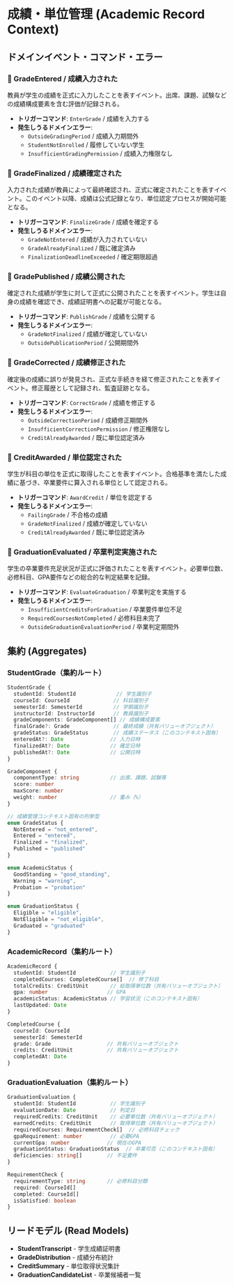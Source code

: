 # 成績・単位管理 (Academic Record Context)

## ドメインイベント・コマンド・エラー

### 📌 GradeEntered / 成績入力された
教員が学生の成績を正式に入力したことを表すイベント。出席、課題、試験などの成績構成要素を含む評価が記録される。
- **トリガーコマンド**: `EnterGrade` / 成績を入力する
- **発生しうるドメインエラー**:
  - `OutsideGradingPeriod` / 成績入力期間外
  - `StudentNotEnrolled` / 履修していない学生
  - `InsufficientGradingPermission` / 成績入力権限なし

### 📌 GradeFinalized / 成績確定された
入力された成績が教員によって最終確認され、正式に確定されたことを表すイベント。このイベント以降、成績は公式記録となり、単位認定プロセスが開始可能となる。
- **トリガーコマンド**: `FinalizeGrade` / 成績を確定する
- **発生しうるドメインエラー**:
  - `GradeNotEntered` / 成績が入力されていない
  - `GradeAlreadyFinalized` / 既に確定済み
  - `FinalizationDeadlineExceeded` / 確定期限超過

### 📌 GradePublished / 成績公開された
確定された成績が学生に対して正式に公開されたことを表すイベント。学生は自身の成績を確認でき、成績証明書への記載が可能となる。
- **トリガーコマンド**: `PublishGrade` / 成績を公開する
- **発生しうるドメインエラー**:
  - `GradeNotFinalized` / 成績が確定していない
  - `OutsidePublicationPeriod` / 公開期間外

### 📌 GradeCorrected / 成績修正された
確定後の成績に誤りが発見され、正式な手続きを経て修正されたことを表すイベント。修正履歴として記録され、監査証跡となる。
- **トリガーコマンド**: `CorrectGrade` / 成績を修正する
- **発生しうるドメインエラー**:
  - `OutsideCorrectionPeriod` / 成績修正期間外
  - `InsufficientCorrectionPermission` / 修正権限なし
  - `CreditAlreadyAwarded` / 既に単位認定済み

### 📌 CreditAwarded / 単位認定された
学生が科目の単位を正式に取得したことを表すイベント。合格基準を満たした成績に基づき、卒業要件に算入される単位として認定される。
- **トリガーコマンド**: `AwardCredit` / 単位を認定する
- **発生しうるドメインエラー**:
  - `FailingGrade` / 不合格の成績
  - `GradeNotFinalized` / 成績が確定していない
  - `CreditAlreadyAwarded` / 既に単位認定済み

### 📌 GraduationEvaluated / 卒業判定実施された
学生の卒業要件充足状況が正式に評価されたことを表すイベント。必要単位数、必修科目、GPA要件などの総合的な判定結果を記録。
- **トリガーコマンド**: `EvaluateGraduation` / 卒業判定を実施する
- **発生しうるドメインエラー**:
  - `InsufficientCreditsForGraduation` / 卒業要件単位不足
  - `RequiredCoursesNotCompleted` / 必修科目未完了
  - `OutsideGraduationEvaluationPeriod` / 卒業判定期間外

## 集約 (Aggregates)

### StudentGrade（集約ルート）
```typescript
StudentGrade {
  studentId: StudentId             // 学生識別子
  courseId: CourseId              // 科目識別子
  semesterId: SemesterId          // 学期識別子
  instructorId: InstructorId      // 教員識別子
  gradeComponents: GradeComponent[] // 成績構成要素
  finalGrade?: Grade              // 最終成績（共有バリューオブジェクト）
  gradeStatus: GradeStatus        // 成績ステータス（このコンテキスト固有）
  enteredAt?: Date               // 入力日時
  finalizedAt?: Date             // 確定日時
  publishedAt?: Date             // 公開日時
}

GradeComponent {
  componentType: string          // 出席、課題、試験等
  score: number
  maxScore: number
  weight: number                 // 重み（%）
}

// 成績管理コンテキスト固有の列挙型
enum GradeStatus {
  NotEntered = "not_entered",
  Entered = "entered",
  Finalized = "finalized",
  Published = "published"
}

enum AcademicStatus {
  GoodStanding = "good_standing",
  Warning = "warning",
  Probation = "probation"
}

enum GraduationStatus {
  Eligible = "eligible",
  NotEligible = "not_eligible",
  Graduated = "graduated"
}
```

### AcademicRecord（集約ルート）
```typescript
AcademicRecord {
  studentId: StudentId           // 学生識別子
  completedCourses: CompletedCourse[]  // 修了科目
  totalCredits: CreditUnit       // 総取得単位数（共有バリューオブジェクト）
  gpa: number                   // GPA
  academicStatus: AcademicStatus // 学習状況（このコンテキスト固有）
  lastUpdated: Date
}

CompletedCourse {
  courseId: CourseId
  semesterId: SemesterId
  grade: Grade                  // 共有バリューオブジェクト
  credits: CreditUnit           // 共有バリューオブジェクト
  completedAt: Date
}
```

### GraduationEvaluation（集約ルート）
```typescript
GraduationEvaluation {
  studentId: StudentId           // 学生識別子
  evaluationDate: Date           // 判定日
  requiredCredits: CreditUnit    // 必要単位数（共有バリューオブジェクト）
  earnedCredits: CreditUnit      // 取得単位数（共有バリューオブジェクト）
  requiredCourses: RequirementCheck[]  // 必修科目チェック
  gpaRequirement: number         // 必要GPA
  currentGpa: number            // 現在のGPA
  graduationStatus: GraduationStatus  // 卒業可否（このコンテキスト固有）
  deficiencies: string[]        // 不足要件
}

RequirementCheck {
  requirementType: string       // 必修科目分類
  required: CourseId[]
  completed: CourseId[]
  isSatisfied: boolean
}
```

## リードモデル (Read Models)
- **StudentTranscript** - 学生成績証明書
- **GradeDistribution** - 成績分布統計
- **CreditSummary** - 単位取得状況集計
- **GraduationCandidateList** - 卒業候補者一覧